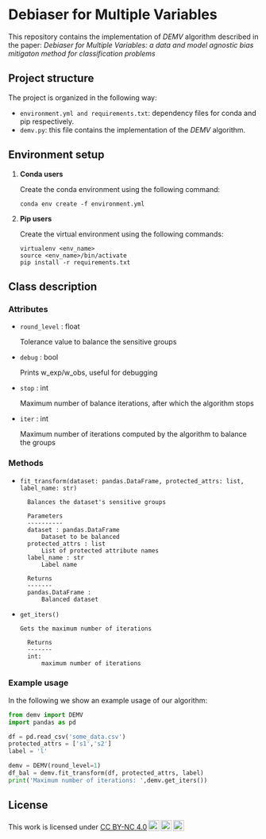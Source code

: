 # Debiaser for Multiple Variables

This repository contains the implementation of _DEMV_ algorithm described in the paper: _Debiaser for Multiple Variables: a data and model agnostic bias mitigaton method for classification problems_

## Project structure

The project is organized in the following way:

- `environment.yml and requirements.txt`: dependency files for conda and pip respectively.
- `demv.py`: this file contains the implementation of the _DEMV_ algorithm.

## Environment setup

1. **Conda users**

   Create the conda environment using the following command:

   ```shell
   conda env create -f environment.yml
   ```

2. **Pip users**

   Create the virtual environment using the following commands:

   ```shell
   virtualenv <env_name>
   source <env_name>/bin/activate
   pip install -r requirements.txt
   ```

## Class description

### Attributes

- `round_level` : float

  Tolerance value to balance the sensitive groups

- `debug` : bool

  Prints w_exp/w_obs, useful for debugging

- `stop` : int

  Maximum number of balance iterations, after which the algorithm stops

- `iter` : int

  Maximum number of iterations computed by the algorithm to balance the groups

### Methods

- `fit_transform(dataset: pandas.DataFrame, protected_attrs: list, label_name: str)`

        Balances the dataset's sensitive groups

        Parameters
        ----------
        dataset : pandas.DataFrame
            Dataset to be balanced
        protected_attrs : list
            List of protected attribute names
        label_name : str
            Label name

        Returns
        -------
        pandas.DataFrame :
            Balanced dataset

- `get_iters()`

      Gets the maximum number of iterations

        Returns
        -------
        int:
            maximum number of iterations

### Example usage

In the following we show an example usage of our algorithm:

```python
from demv import DEMV
import pandas as pd

df = pd.read_csv('some_data.csv')
protected_attrs = ['s1','s2']
label = 'l'

demv = DEMV(round_level=1)
df_bal = demv.fit_transform(df, protected_attrs, label)
print('Maximum number of iterations: ',demv.get_iters())
```

## License

<p xmlns:cc="http://creativecommons.org/ns#" >This work is licensed under <a href="http://creativecommons.org/licenses/by-nc/4.0/?ref=chooser-v1" target="_blank" rel="license noopener noreferrer" style="display:inline-block;">CC BY-NC 4.0<img style="height:22px!important;margin-left:3px;vertical-align:text-bottom;" src="https://mirrors.creativecommons.org/presskit/icons/cc.svg?ref=chooser-v1"><img style="height:22px!important;margin-left:3px;vertical-align:text-bottom;" src="https://mirrors.creativecommons.org/presskit/icons/by.svg?ref=chooser-v1"><img style="height:22px!important;margin-left:3px;vertical-align:text-bottom;" src="https://mirrors.creativecommons.org/presskit/icons/nc.svg?ref=chooser-v1"></a></p>
